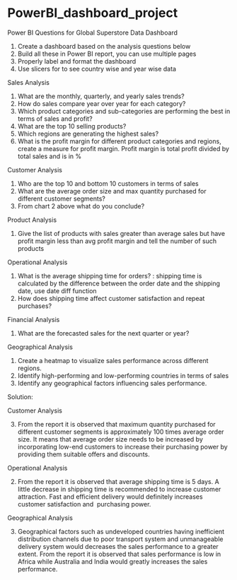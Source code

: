 # PowerBI_dashboard_project
Power BI Questions for Global Superstore Data Dashboard 
1.	Create a dashboard based on the analysis questions below
2.	Build all these in Power BI report, you can use multiple pages
3.	Properly label and format the dashboard
4.	Use slicers for to see country wise and year wise data

Sales Analysis

1.	What are the monthly, quarterly, and yearly sales trends?
2.	How do sales compare year over year for each category?
3.	Which product categories and sub-categories are performing the best in terms of sales and profit?
4.	What are the top 10 selling products?
5.	Which regions are generating the highest sales?
6.	What is the profit margin for different product categories and regions, create a measure for profit margin. Profit margin is total profit divided by total sales and is in %

Customer Analysis

1.	Who are the top 10 and bottom 10 customers in terms of sales
2.	What are the average order size and max quantity purchased for different customer segments?
3.	From chart 2 above what do you conclude?
   
Product Analysis

1.	Give the list of products with sales greater than average sales but have profit margin less than avg profit margin and tell the number of such products
   
Operational Analysis

1.	What is the average shipping time for orders? : shipping time is calculated by the difference between the order date and the shipping date, use date diff function
2.	How does shipping time affect customer satisfaction and repeat purchases?
   
Financial Analysis

1.	What are the forecasted sales for the next quarter or year?
   
Geographical Analysis

1.	Create a heatmap to visualize sales performance across different regions.
2.	Identify high-performing and low-performing countries in terms of sales
3.	Identify any geographical factors influencing sales performance.


Solution:


Customer Analysis

3. From the report it is observed that maximum quantity purchased for different customer segments is approximately 100 times average order size.
It means that average order size needs to be increased by incorporating low-end customers to increase their purchasing power by providing them
suitable offers and discounts.
   
Operational Analysis

2. From the report it is observed that average shipping time is 5 days. A little decrease in shipping time is recommended to increase customer 
attraction. Fast and efficient delivery would definitely increases customer satisfaction and  purchasing power.

Geographical Analysis

3. Geographical factors such as undeveloped countries having inefficient distribution channels due to poor transport system and unmanageable
delivery system would decreases the sales performance to a greater extent. From the report it is observed that sales performance is low in
Africa while Australia and India would greatly increases the sales performance.
